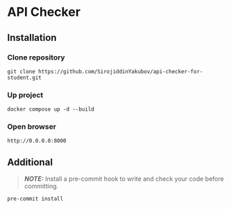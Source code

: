 # API Checker

## Installation

### Clone repository

```
git clone https://github.com/SirojiddinYakubov/api-checker-for-student.git
```

### Up project

```
docker compose up -d --build
```

### Open browser

```
http://0.0.0.0:8000
```

## Additional

> **_NOTE:_**  Install a pre-commit hook to write and check your code before committing.

```
pre-commit install
```
